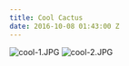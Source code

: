 ```yaml
---
title: Cool Cactus
date: 2016-10-08 01:43:00 Z
---
```


![cool-1.JPG](/uploads/cool-1.JPG)
![cool-2.JPG](/uploads/cool-2.JPG)